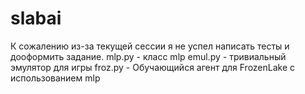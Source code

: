 # slabai
К сожалению из-за текущей сессии я не успел написать тесты и дооформить задание.
mlp.py - класс mlp
emul.py - тривиальный эмулятор для игры
froz.py - Обучающийся агент для FrozenLake с использованием mlp
